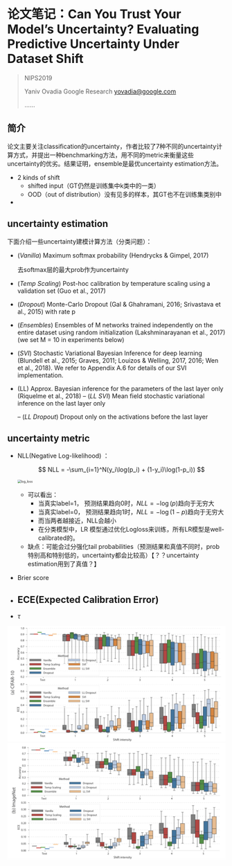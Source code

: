 # 论文笔记：Can You Trust Your Model’s Uncertainty? Evaluating Predictive Uncertainty Under Dataset Shift

> NIPS2019
>
> Yaniv Ovadia Google Research  yovadia@google.com
>
> ……

## 简介

论文主要关注classification的uncertainty，作者比较了7种不同的uncertainty计算方式，并提出一种benchmarking方法，用不同的metric来衡量这些uncertainty的优劣。结果证明，ensemble是最优uncertainty estimation方法。

- 2 kinds of shift
  - shifted input（GT仍然是训练集中k类中的一类）
  - OOD（out of distribution）没有见多的样本，其GT也不在训练集类别中
- 

## uncertainty estimation

下面介绍一些uncertainty建模计算方法（分类问题）：

- (*Vanilla*) Maximum softmax probability (Hendrycks & Gimpel, 2017)

  去softmax层的最大prob作为uncertainty

- (*Temp Scaling*) Post-hoc calibration by temperature scaling using a validation set (Guo et al., 2017)

  

- (*Dropout*) Monte-Carlo Dropout (Gal & Ghahramani, 2016; Srivastava et al., 2015) with rate p

- (*Ensembles*) Ensembles of M networks trained independently on the entire dataset using random initialization (Lakshminarayanan et al., 2017) (we set M = 10 in experiments below)

- (*SVI*) Stochastic Variational Bayesian Inference for deep learning (Blundell et al., 2015; Graves, 2011; Louizos & Welling, 2017, 2016; Wen et al., 2018). We refer to Appendix A.6 for details of our SVI implementation.

- (LL) Approx. Bayesian inference for the parameters of the last layer only (Riquelme et al., 2018) – (*LL SVI*) Mean field stochastic variational inference on the last layer only

  – (*LL Dropout*) Dropout only on the activations before the last layer

## uncertainty metric



- NLL(Negative Log-likelihood) ：

  
  $$
  NLL = -\sum_{i=1}^N(y_i\log(p_i) + (1-y_i)\log(1-p_i))
  $$
  <img src="https://conorsdatablog.files.wordpress.com/2018/03/log_loss.png?w=615&h=597" alt="log_loss" style="zoom:50%;" />

  - 可以看出：
    - 当真实label=1， 预测结果趋向0时，$NLL=-\log(p)$趋向于无穷大
    - 当真实label=0， 预测结果趋向1时，$NLL=-\log(1-p)$趋向于无穷大
    - 而当两者越接近，NLL会越小
    - 在分类模型中，LR 模型通过优化Logloss来训练，所有LR模型是well-calibrated的。
  - 缺点：可能会过分强化tail probabilities（预测结果和真值不同时，prob特别高和特别低的，uncertainty都会比较高）【？？uncertainty estimation用到了真值？】

- Brier score

- ECE(Expected Calibration Error)
  - 
- $\tau$





<img src="./image-20200729111022442.png" alt="image-20200729111022442" style="zoom:50%;" />

<img src="./image-20200729111107470.png" alt="image-20200729111107470" style="zoom:50%;" />

